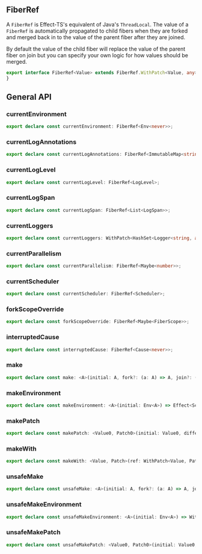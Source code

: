 ## FiberRef

A `FiberRef` is Effect-TS's equivalent of Java's `ThreadLocal`. The value of a
`FiberRef` is automatically propagated to child fibers when they are forked
and merged back in to the value of the parent fiber after they are joined.

By default the value of the child fiber will replace the value of the parent
fiber on join but you can specify your own logic for how values should be
merged.

```ts
export interface FiberRef<Value> extends FiberRef.WithPatch<Value, any> {
}
```

## General API

### currentEnvironment

```ts
export declare const currentEnvironment: FiberRef<Env<never>>;
```

### currentLogAnnotations

```ts
export declare const currentLogAnnotations: FiberRef<ImmutableMap<string, string>>;
```

### currentLogLevel

```ts
export declare const currentLogLevel: FiberRef<LogLevel>;
```

### currentLogSpan

```ts
export declare const currentLogSpan: FiberRef<List<LogSpan>>;
```

### currentLoggers

```ts
export declare const currentLoggers: WithPatch<HashSet<Logger<string, any>>, Patch<Logger<string, any>>>;
```

### currentParallelism

```ts
export declare const currentParallelism: FiberRef<Maybe<number>>;
```

### currentScheduler

```ts
export declare const currentScheduler: FiberRef<Scheduler>;
```

### forkScopeOverride

```ts
export declare const forkScopeOverride: FiberRef<Maybe<FiberScope>>;
```

### interruptedCause

```ts
export declare const interruptedCause: FiberRef<Cause<never>>;
```

### make

```ts
export declare const make: <A>(initial: A, fork?: (a: A) => A, join?: (left: A, right: A) => A) => Effect<Scope, never, FiberRef<A>>;
```

### makeEnvironment

```ts
export declare const makeEnvironment: <A>(initial: Env<A>) => Effect<Scope, never, WithPatch<Env<A>, Patch<A, A>>>;
```

### makePatch

```ts
export declare const makePatch: <Value0, Patch0>(initial: Value0, differ: Differ<Value0, Patch0>, fork0: Patch0, join0?: (oldV: Value0, newV: Value0) => Value0) => Effect<Scope, never, WithPatch<Value0, Patch0>>;
```

### makeWith

```ts
export declare const makeWith: <Value, Patch>(ref: WithPatch<Value, Patch>) => Effect<Scope, never, WithPatch<Value, Patch>>;
```

### unsafeMake

```ts
export declare const unsafeMake: <A>(initial: A, fork?: (a: A) => A, join?: (left: A, right: A) => A) => FiberRef<A>;
```

### unsafeMakeEnvironment

```ts
export declare const unsafeMakeEnvironment: <A>(initial: Env<A>) => WithPatch<Env<A>, Patch<A, A>>;
```

### unsafeMakePatch

```ts
export declare const unsafeMakePatch: <Value0, Patch0>(initial: Value0, differ: Differ<Value0, Patch0>, fork0: Patch0, join0?: (oldV: Value0, newV: Value0) => Value0) => WithPatch<Value0, Patch0>;
```

